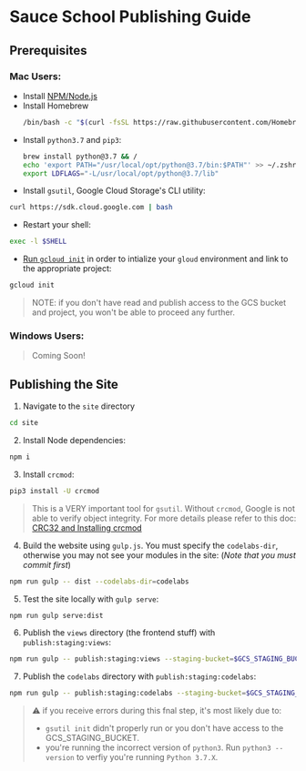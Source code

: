 # Sauce School Publishing Guide

## Prerequisites

### Mac Users:

* Install [NPM/Node.js](https://nodejs.org/en/download/)
* Install Homebrew
  ```sh
  /bin/bash -c "$(curl -fsSL https://raw.githubusercontent.com/Homebrew/install/master/install.sh)"
  ```
* Install `python3.7` and `pip3`:
  ```sh
  brew install python@3.7 && /
  echo 'export PATH="/usr/local/opt/python@3.7/bin:$PATH"' >> ~/.zshrc && /
  export LDFLAGS="-L/usr/local/opt/python@3.7/lib"
  ```
* Install `gsutil`, Google Cloud Storage's CLI utility:
```sh
curl https://sdk.cloud.google.com | bash
```
* Restart your shell:
```sh
exec -l $SHELL
```
* [Run `gcloud init`](https://cloud.google.com/storage/docs/gsutil_install) in order to intialize your `gloud` environment and link to the appropriate project:
```sh
gcloud init
```
> NOTE: if you don't have read and publish access to the GCS bucket and project, you won't be able to proceed any further.

### Windows Users:

> Coming Soon!

## Publishing the Site
1. Navigate to the `site` directory
```sh
cd site
```
2. Install Node dependencies:
```sh
npm i
```
3. Install `crcmod`:
```sh
pip3 install -U crcmod
```
> This is a VERY important tool for `gsutil`. Without `crcmod`, Google is not able to verify object integrity. For more details please refer to this doc: [CRC32 and Installing crcmod](https://cloud.google.com/storage/docs/gsutil/addlhelp/CRC32CandInstallingcrcmod)

4. Build the website using `gulp.js`. You must specify the `codelabs-dir`, otherwise you may not see your modules in the site: (_Note that you must commit first_)
```sh
npm run gulp -- dist --codelabs-dir=codelabs
```
5. Test the site locally with `gulp serve`:
```sh
npm run gulp serve:dist
```
6. Publish the `views` directory (the frontend stuff) with `publish:staging:views`:
```sh
npm run gulp -- publish:staging:views --staging-bucket=$GCS_STAGING_BUCKET
```
7. Publish the `codelabs` directory with `publish:staging:codelabs`:
```sh
npm run gulp -- publish:staging:codelabs --staging-bucket=$GCS_STAGING_BUCKET
```
> :warning: if you receive errors during this fnal step, it's most likely due to:
> * `gsutil init` didn't properly run or you don't have access to the GCS_STAGING_BUCKET.
> * you're running the incorrect version of `python3`. Run `python3 --version` to verfiy you're running `Python 3.7.X`.
